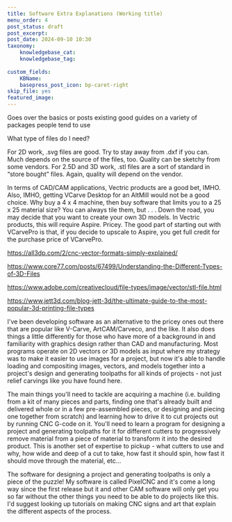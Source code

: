 ```yaml
---
title: Software Extra Explanations (Working title)
menu_order: 4
post_status: draft
post_excerpt: 
post_date: 2024-09-10 10:30
taxonomy:
    knowledgebase_cat: 
    knowledgebase_tag:
        
custom_fields:
    KBName: 
    basepress_post_icon: bp-caret-right
skip_file: yes
featured_image: 
---
```

Goes over the basics or posts existing good guides on a variety of packages people tend to use

What type of files do I need?

For 2D work, .svg files are good. Try to stay away from .dxf if you can. Much depends on the source of the files, too. Quality can be sketchy from some vendors. For 2.5D and 3D work, .stl files are a sort of standard in “store bought” files. Again, quality will depend on the vendor.

In terms of CAD/CAM applications, Vectric products are a good bet, IMHO. Also, IMHO, getting VCarve Desktop for an AltMill would not be a good choice. Why buy a 4 x 4 machine, then buy software that limits you to a 25 x 25 material size? You can always tile them, but . . . Down the road, you may decide that you want to create your own 3D models. In Vectric products, this will require Aspire. Pricey. The good part of starting out with VCarvePro is that, if you decide to upscale to Aspire, you get full credit for the purchase price of VCarvePro.

https://all3dp.com/2/cnc-vector-formats-simply-explained/

https://www.core77.com/posts/67499/Understanding-the-Different-Types-of-3D-Files

https://www.adobe.com/creativecloud/file-types/image/vector/stl-file.html

https://www.jett3d.com/blog-jett-3d/the-ultimate-guide-to-the-most-popular-3d-printing-file-types

I've been developing software as an alternative to the pricey ones out there that are popular like V-Carve, ArtCAM/Carveco, and the like. It also does things a little differently for those who have more of a background in and familiarity with graphics design rather than CAD and manufacturing. Most programs operate on 2D vectors or 3D models as input where my strategy was to make it easier to use images for a project, but now it's able to handle loading and compositing images, vectors, and models together into a project's design and generating toolpaths for all kinds of projects - not just relief carvings like you have found here.

The main things you'll need to tackle are acquiring a machine (i.e. building from a kit of many pieces and parts, finding one that's already built and delivered whole or in a few pre-assembled pieces, or designing and piecing one together from scratch) and learning how to drive it to cut projects out by running CNC G-code on it. You'll need to learn a program for designing a project and generating toolpaths for it for different cutters to progressively remove material from a piece of material to transform it into the desired product. This is another set of expertise to pickup - what cutters to use and why, how wide and deep of a cut to take, how fast it should spin, how fast it should move through the material, etc...

The software for designing a project and generating toolpaths is only a piece of the puzzle! My software is called PixelCNC and it's come a long way since the first release but it and other CAM software will only get you so far without the other things you need to be able to do projects like this. I'd suggest looking up tutorials on making CNC signs and art that explain the different aspects of the process.